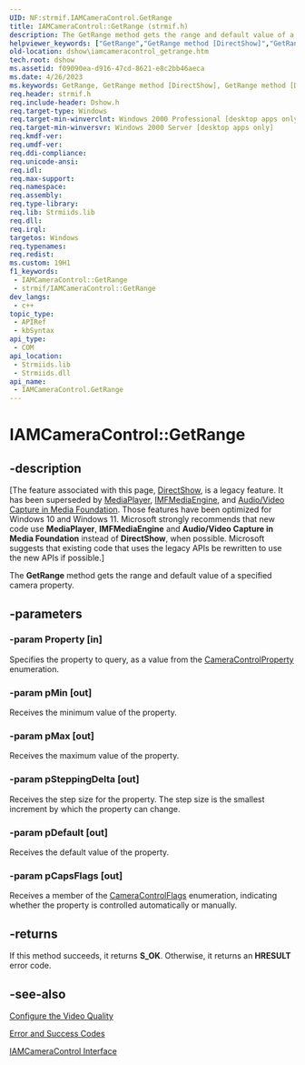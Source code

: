 ```yaml
---
UID: NF:strmif.IAMCameraControl.GetRange
title: IAMCameraControl::GetRange (strmif.h)
description: The GetRange method gets the range and default value of a specified camera property.
helpviewer_keywords: ["GetRange","GetRange method [DirectShow]","GetRange method [DirectShow]","IAMCameraControl interface","IAMCameraControl interface [DirectShow]","GetRange method","IAMCameraControl.GetRange","IAMCameraControl::GetRange","IAMCameraControlGetRange","dshow.iamcameracontrol_getrange","strmif/IAMCameraControl::GetRange"]
old-location: dshow\iamcameracontrol_getrange.htm
tech.root: dshow
ms.assetid: f09090ea-d916-47cd-8621-e8c2bb46aeca
ms.date: 4/26/2023
ms.keywords: GetRange, GetRange method [DirectShow], GetRange method [DirectShow],IAMCameraControl interface, IAMCameraControl interface [DirectShow],GetRange method, IAMCameraControl.GetRange, IAMCameraControl::GetRange, IAMCameraControlGetRange, dshow.iamcameracontrol_getrange, strmif/IAMCameraControl::GetRange
req.header: strmif.h
req.include-header: Dshow.h
req.target-type: Windows
req.target-min-winverclnt: Windows 2000 Professional [desktop apps only]
req.target-min-winversvr: Windows 2000 Server [desktop apps only]
req.kmdf-ver: 
req.umdf-ver: 
req.ddi-compliance: 
req.unicode-ansi: 
req.idl: 
req.max-support: 
req.namespace: 
req.assembly: 
req.type-library: 
req.lib: Strmiids.lib
req.dll: 
req.irql: 
targetos: Windows
req.typenames: 
req.redist: 
ms.custom: 19H1
f1_keywords:
 - IAMCameraControl::GetRange
 - strmif/IAMCameraControl::GetRange
dev_langs:
 - c++
topic_type:
 - APIRef
 - kbSyntax
api_type:
 - COM
api_location:
 - Strmiids.lib
 - Strmiids.dll
api_name:
 - IAMCameraControl.GetRange
---
```


# IAMCameraControl::GetRange


## -description

\[The feature associated with this page, [DirectShow](/windows/win32/directshow/directshow), is a legacy feature. It has been superseded by [MediaPlayer](/uwp/api/Windows.Media.Playback.MediaPlayer), [IMFMediaEngine](/windows/win32/api/mfmediaengine/nn-mfmediaengine-imfmediaengine), and [Audio/Video Capture in Media Foundation](windows/win32/medfound/audio-video-capture-in-media-foundation). Those features have been optimized for Windows 10 and Windows 11. Microsoft strongly recommends that new code use **MediaPlayer**, **IMFMediaEngine** and **Audio/Video Capture in Media Foundation** instead of **DirectShow**, when possible. Microsoft suggests that existing code that uses the legacy APIs be rewritten to use the new APIs if possible.\]

The <b>GetRange</b> method gets the range and default value of a specified camera property.

## -parameters

### -param Property [in]

Specifies the property to query, as a value from the [CameraControlProperty](/windows/desktop/api/strmif/ne-strmif-cameracontrolproperty) enumeration.

### -param pMin [out]

Receives the minimum value of the property.

### -param pMax [out]

Receives the maximum value of the property.

### -param pSteppingDelta [out]

Receives the step size for the property. The step size is the smallest increment by which the property can change.

### -param pDefault [out]

Receives the default value of the property.

### -param pCapsFlags [out]

Receives a member of the [CameraControlFlags](/windows/desktop/api/strmif/ne-strmif-cameracontrolflags) enumeration, indicating whether the property is controlled automatically or manually.

## -returns

If this method succeeds, it returns <b>S_OK</b>. Otherwise, it returns an <b>HRESULT</b> error code.

## -see-also

<a href="/windows/desktop/DirectShow/configure-the-video-quality">Configure the Video Quality</a>



<a href="/windows/desktop/DirectShow/error-and-success-codes">Error and Success Codes</a>



<a href="/windows/desktop/api/strmif/nn-strmif-iamcameracontrol">IAMCameraControl Interface</a>